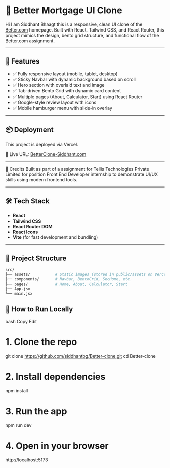 # 🏡 Better Mortgage UI Clone

Hi I am Siddhant Bhaagt this is a responsive, clean UI clone of the [Better.com](https://better-take-home.vercel.app) homepage. Built with React, Tailwind CSS, and React Router, this project mimics the design, bento grid structure, and functional flow of the Better.com assignment.

---

## 🚀 Features

- ✅ Fully responsive layout (mobile, tablet, desktop)
- ✅ Sticky Navbar with dynamic background based on scroll
- ✅ Hero section with overlaid text and image
- ✅ Tab-driven Bento Grid with dynamic card content
- ✅ Multiple pages (About, Calculator, Start) using React Router
- ✅ Google-style review layout with icons
- ✅ Mobile hamburger menu with slide-in overlay

---
## 📦 Deployment
This project is deployed via Vercel.

📎 Live URL: [BetterClone-Siddhant.com](https://better-clone-eight.vercel.app/)

---
🤝 Credits
Built as part of a assignment for Tellis Technologies Private Limited for position Front End Developer internship to demonstrate UI/UX skills using modern frontend tools.

---

## 🛠️ Tech Stack

- **React**
- **Tailwind CSS**
- **React Router DOM**
- **React Icons**
- **Vite** (for fast development and bundling)

---

## 📁 Project Structure

```bash
src/
├── assets/           # Static images (stored in public/assets on Vercel)
├── components/       # Navbar, BentoGrid, SecHome, etc.
├── pages/            # Home, About, Calculator, Start
├── App.jsx
└── main.jsx
```
## 🧾 How to Run Locally
bash
Copy
Edit
# 1. Clone the repo
git clone https://github.com/siddhantbg/Better-clone.git
cd Better-clone

# 2. Install dependencies
npm install

# 3. Run the app
npm run dev

# 4. Open in your browser
http://localhost:5173

